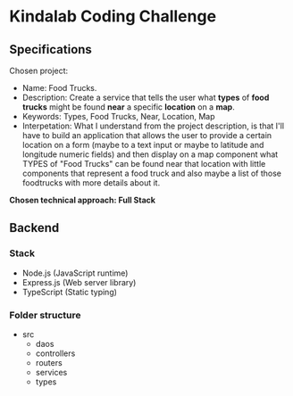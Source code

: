 # __Kindalab__ Coding Challenge

## Specifications

Chosen project:

- Name: Food Trucks.
- Description: Create a service that tells the user what **types** of **food trucks** might be found **near** a specific **location** on a **map**.
- Keywords: Types, Food Trucks, Near, Location, Map
- Interpetation: What I understand from the project description, is that I'll have to build an application that allows the user to provide a certain location on a form (maybe to a text input or maybe to latitude and longitude numeric fields) and then display on a map component what TYPES of "Food Trucks" can be found near that location with little components that represent a food truck and also maybe a list of those foodtrucks with more details about it.

**Chosen technical approach: Full Stack**

## Backend

### Stack

- Node.js (JavaScript runtime)
- Express.js (Web server library)
- TypeScript (Static typing)

### Folder structure
- src
	- daos
	- controllers
	- routers
	- services
	- types
